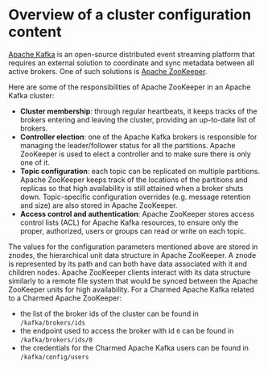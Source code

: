 # Overview of a cluster configuration content

[Apache Kafka](https://kafka.apache.org) is an open-source distributed event streaming platform that requires an external solution to coordinate and sync metadata between all active brokers.
One of such solutions is [Apache ZooKeeper](https://zookeeper.apache.org).

Here are some of the responsibilities of Apache ZooKeeper in an Apache Kafka cluster:

- **Cluster membership**: through regular heartbeats, it keeps tracks of the brokers entering and leaving the cluster, providing an up-to-date list of brokers.
- **Controller election**: one of the Apache Kafka brokers is responsible for managing the leader/follower status for all the partitions. Apache ZooKeeper is used to elect a controller and to make sure there is only one of it.
- **Topic configuration**: each topic can be replicated on multiple partitions. Apache ZooKeeper keeps track of the locations of the partitions and replicas so that high availability is still attained when a broker shuts down. Topic-specific configuration overrides (e.g. message retention and size) are also stored in Apache ZooKeeper.
- **Access control and authentication**: Apache ZooKeeper stores access control lists (ACL) for Apache Kafka resources, to ensure only the proper, authorized, users or groups can read or write on each topic.

The values for the configuration parameters mentioned above are stored in znodes, the hierarchical unit data structure in Apache ZooKeeper.
A znode is represented by its path and can both have data associated with it and children nodes.
Apache ZooKeeper clients interact with its data structure similarly to a remote file system that would be synced between the Apache ZooKeeper units for high availability.
For a Charmed Apache Kafka related to a Charmed Apache ZooKeeper:

- the list of the broker ids of the cluster can be found in `/kafka/brokers/ids`
- the endpoint used to access the broker with id `0` can be found in `/kafka/brokers/ids/0`
- the credentials for the Charmed Apache Kafka users can be found in `/kafka/config/users`